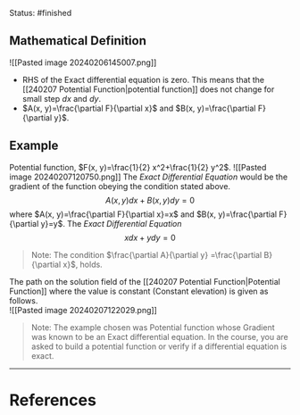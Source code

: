Status: #finished 
## Mathematical Definition
![[Pasted image 20240206145007.png]]
- RHS of the Exact differential equation is zero. This means that the [[240207 Potential Function|potential function]] does not change for small step $dx$ and $dy$. 
- $A(x, y)=\frac{\partial F}{\partial x}$ and $B(x, y)=\frac{\partial F}{\partial y}$.

## Example
Potential function, $F(x, y)=\frac{1}{2} x^2+\frac{1}{2} y^2$.
![[Pasted image 20240207120750.png]]
The *Exact Differential Equation* would be the gradient of the function obeying the condition stated above. 
$$
A(x, y) d x+B(x, y) d y=0
$$
where $A(x, y)=\frac{\partial F}{\partial x}=x$ and $B(x, y)=\frac{\partial F}{\partial y}=y$.
The *Exact Differential Equation*  
$$
x d x+y d y=0
$$

> Note: The condition $\frac{\partial A}{\partial y} =\frac{\partial B}{\partial x}$, holds.          


The path on the solution field of the [[240207 Potential Function|Potential Function]] where the value is constant (Constant elevation) is given as  follows.  
![[Pasted image 20240207122029.png]]

> Note: The example chosen was  Potential function whose Gradient was known to be an Exact differential equation. 
> In the course, you are asked to build a potential function or verify if a differential equation is exact. 
---
# References
